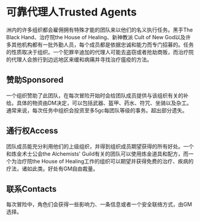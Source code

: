 # 可靠代理人Trusted Agents

洲内的许多组织都会雇佣拥有特殊才能的团队来以他们的名义执行任务。黑手The
Black Hand、治疗院the House of Healing、新神教派 Cult of New
God以及许多其他机构都有一批外勤人员，每个成员都是依据忠诚和能力而专门招募的。任务的性质取决于组织。一个犯罪辛迪加的代理人可能去盗窃或者抢劫商贩，而治疗院的代理人会旅行到边远地区来缓和病痛并寻找治疗瘟疫的方法。

## 赞助Sponsored

一个组织赞助了此团队，在每次冒险开始时会给团队成员提供与该组织有关的补给。具体的物资由DM决定，可以包括武器、盔甲、药水、符咒、坐骑以及杂工。通常来说，每次任务中组织会投资至多5gc每团队等级的事务。超出部分遗失。

## 通行权Access

团队成员能充分利用他们的上级组织，并得到组织成员期望获得的所有好处。一个和炼金术士公会the
Alchemists\' Guild有关的团队可以使用炼金道具和配方，而一个为治疗院the
House of
Healing工作的组织可以期望并获得免费的治疗、疾病的疗法，诸如此类。好处有GM自由裁量。

## 联系Contacts

每次冒险中，角色们会获得一些影响力、一条信息或者一个安全联络方式，由GM选择。
